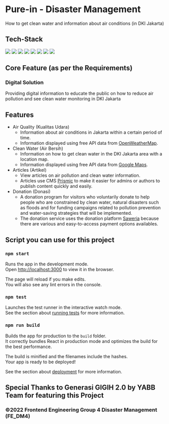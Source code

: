 # Pure-in - Disaster Management

How to get clean water and information about air conditions (in DKI Jakarta)

## Tech-Stack

[![](https://img.shields.io/badge/REACT%20-%2356BDDA.svg?&style=flat&logo=react&logoColor=white)](https://reactjs.org)
[![](https://img.shields.io/badge/TAILWIND%20-%2338B2AC.svg?&style=flat&logo=tailwindcss&logoColor=white)](https://tailwindcss.com)
[![](https://img.shields.io/badge/VERCEL%20-%23000000.svg?&style=flat&logo=vercel&logoColor=white)](https://vercel.com)
[![](https://img.shields.io/badge/PRISMIC%20-%23ff6933.svg?&style=flat&logo=dynatrace&logoColor=white)](https://prismic.io)
[![](https://img.shields.io/badge/SAWERIA%20-%2338B2AC.svg?&style=flat&logo=tailwindcss&logoColor=white)](https://saweria.co/)
[![](https://img.shields.io/badge/GOOGLE%20MAPS%20-%23E33332.svg?&style=flat&logo=testing-library&logoColor=white)](https://developers.google.com/maps)
[![](https://img.shields.io/badge/OPENWEATHER%20-%23ff6933.svg?&style=flat&logo=dynatrace&logoColor=white)](https://openweathermap.org/)
[![](https://img.shields.io/badge/TYPESCRIPT%20-%233178C6.svg?&style=flat&logo=typescript&logoColor=white)](https://typescriptlang.org)

## Core Feature (as per the Requirements)

### Digital Solution 

Providing digital information to educate the public on how to reduce air pollution and see clean water monitoring in DKI Jakarta

## Features

- Air Quality (Kualitas Udara)
  - Information about air conditions in Jakarta within a certain period of time.
  - Information displayed using free API data from [OpenWeatherMap](https://openweathermap.org/).
- Clean Water (Air Bersih)
  - Information on how to get clean water in the DKI Jakarta area with a location map.
  - Information displayed using free API data from [Google Maps](https://developers.google.com/maps).
- Articles (Artikel)
  - View articles on air pollution and clean water information.
  - Articles use CMS [Prismic](https://prismic.io) to make it easier for admins or authors to publish content quickly and easily.
- Donation (Donasi)
  - A donation program for visitors who voluntarily donate to help people who are constrained by clean water, natural disasters such as floods and for funding campaigns related to pollution prevention and water-saving strategies that will be implemented.
  - The donation service uses the donation platform [Saweria](https://saweria.co/) because there are various and easy-to-access payment options availables.
	
## Script you can use for this project

### `npm start`

Runs the app in the development mode.\
Open [http://localhost:3000](http://localhost:3000) to view it in the browser.

The page will reload if you make edits.\
You will also see any lint errors in the console.

### `npm test`

Launches the test runner in the interactive watch mode.\
See the section about [running tests](https://facebook.github.io/create-react-app/docs/running-tests) for more information.

### `npm run build`

Builds the app for production to the `build` folder.\
It correctly bundles React in production mode and optimizes the build for the best performance.

The build is minified and the filenames include the hashes.\
Your app is ready to be deployed!

See the section about [deployment](https://facebook.github.io/create-react-app/docs/deployment) for more information.

## Special Thanks to Generasi GIGIH 2.0 by YABB Team for featuring this Project
###  ©2022 Frontend Engineering Group 4 Disaster Management (FE_DM4)
	
